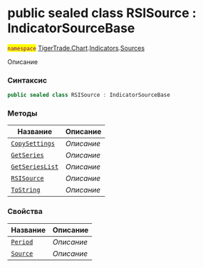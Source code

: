 
# public sealed class RSISource : IndicatorSourceBase
<mark style="color:purple;">`namespace`</mark> [TigerTrade.Chart](../../../TigerTrade.Chart.md).[Indicators](../../../TigerTrade.Chart/Indicators.md).[Sources](../../../TigerTrade.Chart/Indicators/Sources.md)



Описание

### Синтаксис
```csharp
public sealed class RSISource : IndicatorSourceBase
```


### Методы
| Название | Описание |
| --- | --- |
| [`CopySettings`](./RSISource.cs/Методы/CopySettings.md) | *Описание* |
| [`GetSeries`](./RSISource.cs/Методы/GetSeries.md) | *Описание* |
| [`GetSeriesList`](./RSISource.cs/Методы/GetSeriesList.md) | *Описание* |
| [`RSISource`](./RSISource.cs/Методы/RSISource.md) | *Описание* |
| [`ToString`](./RSISource.cs/Методы/ToString.md) | *Описание* |

### Свойства
| Название | Описание |
| --- | --- |
| [`Period`](./RSISource.cs/Свойства/Period.md) | *Описание* |
| [`Source`](./RSISource.cs/Свойства/Source.md) | *Описание* |



